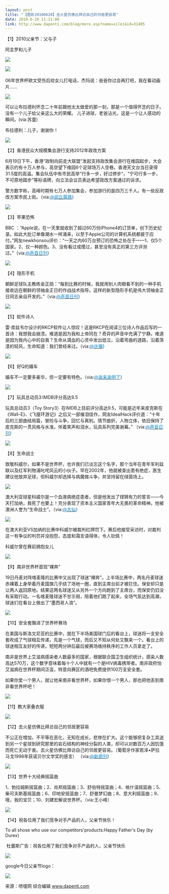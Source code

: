 ```yaml
---
layout: post
title: "【图卦20100620】去火星仿佛比拜访自己的邻居更容易"
date: 2010-6-20 11:11:00
link: http://www.dapenti.com/blog/more.asp?name=xilei&id=31405
---
```


<div class="oblog_text" align="left">
<p>【1】2010父亲节：父与子</p>
<p>阿圭罗和儿子</p>
<p><img style="BORDER-BOTTOM-COLOR: #000000; BORDER-TOP-COLOR: #000000; BORDER-RIGHT-COLOR: #000000; BORDER-LEFT-COLOR: #000000" border="0" src="http://ptimg.org:88/dapenti/50873980ffac/693i5vq9.jpg"></p>
<p><a><img style="BORDER-BOTTOM-COLOR: #000000; BORDER-TOP-COLOR: #000000; BORDER-RIGHT-COLOR: #000000; BORDER-LEFT-COLOR: #000000" border="0" src="http://ptimg.org:88/dapenti/71436980fe40/rznlk42q.jpg">　</a></p>
<p>06年世界杯欧文受伤后给女儿打电话，杰玛说：爸爸你过会再打吧，我在看动画片……</p>
<p><img style="BORDER-BOTTOM-COLOR: #000000; BORDER-TOP-COLOR: #000000; BORDER-RIGHT-COLOR: #000000; BORDER-LEFT-COLOR: #000000" border="0" src="http://ptimg.org:88/dapenti/27497980fe91/n8r55d6x.jpg"></p>
<p>可以让布拉德利怀念二十年前跟他太太做爱的那一刻，那是一个值得怀念的日子。没有一个儿子给父亲这么大的荣耀。 儿子进球，老爸沾光，这是一个让人感动的瞬间。(via:苏童)</p>
<p>布拉德利：儿子，谢谢你！</p>
<p><img style="BORDER-BOTTOM-COLOR: #000000; BORDER-TOP-COLOR: #000000; BORDER-RIGHT-COLOR: #000000; BORDER-LEFT-COLOR: #000000" border="0" src="http://ptimg.org:88/dapenti/90867980ff44/stxajgf1.jpg"></p>
<p>【2】香港民众大规模集会游行支持2012年政改方案</p>
<p>6月19日下午，香港“政制向前走大联盟”发起支持政改集会游行在维园起步，大会表示约有十万人参与，高空望下维园6个足球场万人空巷。香港天文台当日录得31.5度的高温。集会队伍中有市民高举“行多一步，好过停步”，“宁可行多一步，不可原地踏步”等标语牌，向立法会议员表达希望政改方案通过的诉求。</p>
<p>警方数字称，高峰时期有七万人参加集会，参加游行的是四万三千人。有一些反政改方案市民上街。（via:<a href="http://t.sina.com.cn/n/%E9%97%BE%E4%B8%98%E9%9C%B2%E8%96%87"><font color="#0082cb">@闾丘露薇</font></a>）</p>
<p><img style="BORDER-BOTTOM-COLOR: #000000; BORDER-TOP-COLOR: #000000; BORDER-RIGHT-COLOR: #000000; BORDER-LEFT-COLOR: #000000" border="0" src="http://ptimg.org:88/dapenti/5072798100d6/wfdmq9m4.jpg"></p>
<p>【3】苹果恐怖</p>
<p>BBC ：“Apple说，在一天里就收到了超过60万份iPhone4的订货单，创下历史纪录。如此大批订单像潮水一样涌来，以至于Apple公司的计算机系统都疲于应付。”网友newkhonsou评价：“一天之内60万台预订的恐怖之处在于——1、仅5个国家。2、仅一种颜色。3、没有看过或摸过，甚至没有真正的第三方评测过。”（via:<a href="http://t.sina.com.cn/1746643347"><font color="#0082cb">@声音日刊</font></a>）</p>
<p><img style="BORDER-BOTTOM-COLOR: #000000; BORDER-TOP-COLOR: #000000; BORDER-RIGHT-COLOR: #000000; BORDER-LEFT-COLOR: #000000" border="0" src="http://ptimg.org:88/dapenti/53072981013f/jfg9b3m2.jpg"></p>
<p>【4】隐形手机</p>
<p>朝鲜足球队主教练金正勋：“每到比赛的时候，我就用别人肉眼看不到的一种手机接收远在朝鲜的领袖金正日的作战战术指导。这样的新型隐形手机是伟大领袖金正日同志亲自开发的。”（via:<a href="http://t.sina.com.cn/1746643347"><font color="#0082cb">@声音日刊</font></a>）</p>
<p><img style="BORDER-BOTTOM-COLOR: #000000; BORDER-TOP-COLOR: #000000; BORDER-RIGHT-COLOR: #000000; BORDER-LEFT-COLOR: #000000" border="0" src="http://ptimg.org:88/dapenti/2712398101a3/5h345iet.jpg"></p>
<p>【5】软件诗人</p>
<p>雷·库兹韦尔设计的RKCP软件让人惊叹！这是RKCP在阅读三位诗人作品后写的一首诗：我想我会崩溃。难道是因为我和上帝同在？奇异的声音中充满了宁静。难道是因为我内心中的自我？生命从滴血的心灵中发出低泣，沿着弯曲的道路，沿着荡漾的轻风，生命知道：我们曾经来过。（via:<a href="http://t.sina.com.cn/1192450902"><font color="#0082cb">@许骥</font></a>）</p>
<p><img style="BORDER-BOTTOM-COLOR: #000000; BORDER-TOP-COLOR: #000000; BORDER-RIGHT-COLOR: #000000; BORDER-LEFT-COLOR: #000000" border="0" src="http://ptimg.org:88/dapenti/080959810268/kl5vmagh.jpg"></p>
<p>【6】好Q的婚车</p>
<p>婚车不一定要多豪华，但一定要有特色。（via:<a href="http://t.sina.com.cn/1733232767"><font color="#0082cb">@渝来渝明了</font></a>）</p>
<p><img style="BORDER-BOTTOM-COLOR: #000000; BORDER-TOP-COLOR: #000000; BORDER-RIGHT-COLOR: #000000; BORDER-LEFT-COLOR: #000000" border="0" src="http://ptimg.org:88/dapenti/8173098102cc/mq25cymp.jpg"></p>
<p>【7】玩具总动员3:IMDB评分高达9.5</p>
<p>玩具总动员3（Toy Story3）在IMDB上目前评分高达9.5，可能是近年来皮克斯在《Wall-E》、《飞屋环游记》之后又一部催泪佳作，网友IdealHack评价道：“十年后的三部曲结局篇，冒险与斗争，回忆与离别。情节曲折，人物立体，依旧保持了皮克斯的一贯风格与水准。伴着笑声和泪水，玩具系列完美谢幕。” （via:<a href="http://t.sina.com.cn/1746643347"><font color="#0082cb">@声音日刊</font></a>）</p>
<p><img style="BORDER-BOTTOM-COLOR: #000000; BORDER-TOP-COLOR: #000000; BORDER-RIGHT-COLOR: #000000; BORDER-LEFT-COLOR: #000000" border="0" src="http://ptimg.org:88/dapenti/730539810372/wby9dbfk.jpg"></p>
<p>【8】生命战士</p>
<p>致敬科威尔，如果不是世界杯，也许我们已淡忘这个名字，那个当年在青年军利兹联以及红军利物浦叱咤风云的小伙子。早在2002年，他就被查出患有绝症，医生建议他放弃足球，但科威尔却选择与病魔做斗争，并坚持留在绿茵场上。</p>
<p><img style="BORDER-BOTTOM-COLOR: #000000; BORDER-TOP-COLOR: #000000; BORDER-RIGHT-COLOR: #000000; BORDER-LEFT-COLOR: #000000" border="0" src="http://ptimg.org:88/dapenti/133429810447/x91ejw6u.jpg"></p>
<p>澳大利亚球星科威尔是一个血液病绝症患者，但是他发出了铿锵有力的誓言——今天打加纳，我死了也要上！充分表现了资本主义国家青年大无畏的革命精神。他被澳洲人誉为“生命战士”。（via:<a href="http://t.sina.com.cn/1227058703"><font color="#0082cb">@大仙</font></a>）</p>
<p><img style="BORDER-BOTTOM-COLOR: #000000; BORDER-TOP-COLOR: #000000; BORDER-RIGHT-COLOR: #000000; BORDER-LEFT-COLOR: #000000" border="0" src="http://ptimg.org:88/dapenti/6995998103ea/qqtf5hvq.jpg"></p>
<p>在澳大利亚VS加纳的比赛中科威尔被裁判红牌罚下。赛后他接受采访时，对裁判这一有争议的判罚并没抱怨，态度和蔼言语得体，令人钦佩！</p>
<p>科威尔曾在赛前拥抱女儿</p>
<p><img style="BORDER-BOTTOM-COLOR: #000000; BORDER-TOP-COLOR: #000000; BORDER-RIGHT-COLOR: #000000; BORDER-LEFT-COLOR: #000000" border="0" src="http://ptimg.org:88/dapenti/4918698108a4/98dvfim7.jpg"></p>
<p>【9】南非世界杯首现“裸奔”</p>
<p>19日丹麦对阵喀麦隆的比赛中又出现了球迷“裸奔”。上半场比赛中，两名丹麦球迷赤裸着上身举着丹麦国旗几乎绕了场地一圈，直到主席台前才被拦住。保安却只是让两人返回原地。结果这两名球迷又从另外一个方向跑到了主席台，而保安仍旧没有采取行动。一名喀麦隆球迷不甘示弱，陪着他们跑了起来，全场气氛达到高潮，球迷们在看台上做出了“墨西哥人浪”。</p>
<p><img style="BORDER-BOTTOM-COLOR: #000000; BORDER-TOP-COLOR: #000000; BORDER-RIGHT-COLOR: #000000; BORDER-LEFT-COLOR: #000000" border="0" src="http://ptimg.org:88/dapenti/0491298105a0/3adjbtr9.jpg"></p>
<p>【10】安全套飘进了世界杯赛场</p>
<p>在美国与斯洛文尼亚的比赛中，就在下半场美国球门后的看台上，球迷将一支安全套吹成了气球相互传递，先是一个气球，而后又不知从何处又飘来一个。看台上的球迷相互友好的传递，短短两分钟后最后被赛场维持秩序的工作人员拿走了。</p>
<p>南非是世界上艾滋病感染者人数最多的国家，根据联合国卫生组织统计，感染人数高达570万，这个数字意味着每十个人中就有一个是HIV病毒携带者。南非政府怕艾滋病在世界杯期间泛滥，特意向赛区的酒吧免费提供100万支安全套。</p>
<p>如果你爱一个男人，就让他来南非看世界杯，如果你恨一个男人，那也把他丢到南非看世界杯吧！</p>
<p><img style="BORDER-BOTTOM-COLOR: #000000; BORDER-TOP-COLOR: #000000; BORDER-RIGHT-COLOR: #000000; BORDER-LEFT-COLOR: #000000" border="0" src="http://ptimg.org:88/dapenti/154769810627/bbuv9u80.jpg"></p>
<p>【11】教大家叠衣服</p>
<p><img style="BORDER-BOTTOM-COLOR: #000000; BORDER-TOP-COLOR: #000000; BORDER-RIGHT-COLOR: #000000; BORDER-LEFT-COLOR: #000000" border="0" src="http://ptimg.org:88/dapenti/55081981073c/eu5cc228.jpg"></p>
<p>【12】去火星仿佛比拜访自己的邻居更容易</p>
<p>不公正在增加，不平等在恶化，无知在成长，悲惨在扩大。这个能够把复杂工具送到另一个星球到研究那里的岩石结构的神经分裂的人类，却可以对数百万人因饥饿而死亡无动于衷。去火星仿佛比拜访自己的邻居更容易。（葡萄牙作家若泽&#8226;萨拉马戈1998年获诺贝尔文学奖的感言） （via:<a href="http://t.sina.com.cn/1653689003"><font color="#0082cb">@新周刊</font></a>）</p>
<p><img style="BORDER-BOTTOM-COLOR: #000000; BORDER-TOP-COLOR: #000000; BORDER-RIGHT-COLOR: #000000; BORDER-LEFT-COLOR: #000000" border="0" src="http://ptimg.org:88/dapenti/0549098107be/t22uzina.jpg"></p>
<p>【13】世界十大经典摇篮曲</p>
<p>1、勃拉姆斯摇篮曲；2、肖邦摇篮曲；3、舒伯特摇篮曲；4、格什温摇篮曲；5、柴可夫斯基摇篮曲；6、印地安摇篮曲；7、舒曼梦幻曲；8、意大利摇篮曲；9、哦，我的宝贝；10、刘建宏解说世界杯。（via:王小峰）</p>
<p><img style="BORDER-BOTTOM-COLOR: #000000; BORDER-TOP-COLOR: #000000; BORDER-RIGHT-COLOR: #000000; BORDER-LEFT-COLOR: #000000" border="0" src="http://ptimg.org:88/dapenti/07307981093f/4d6zlllu.jpg"></p>
<p>【14】祝各位用了我们竞争对手产品的人，父亲节快乐！</p>
<p>To all shose who use our competitors'products:Happy Father's Day (by Durex)</p>
<p>&#160;杜蕾斯广告：祝各位用了我们竞争对手产品的人，父亲节快乐</p>
<p><img style="BORDER-BOTTOM-COLOR: #000000; BORDER-TOP-COLOR: #000000; BORDER-RIGHT-COLOR: #000000; BORDER-LEFT-COLOR: #000000" border="0" src="http://ptimg.org:88/dapenti/307529810a6f/y54puv7x.jpg"></p>
<p>google今日父亲节logo：</p>
<p><img style="BORDER-BOTTOM-COLOR: #000000; BORDER-TOP-COLOR: #000000; BORDER-RIGHT-COLOR: #000000; BORDER-LEFT-COLOR: #000000" border="0" src="http://ptimg.org:88/dapenti/303469810a08/8jsa0ziz.jpg"></p>
<p>来源：喷嚏网 综合编辑 <a href="http://www.dapenti.com">www.dapenti.com</a></p>
</div>